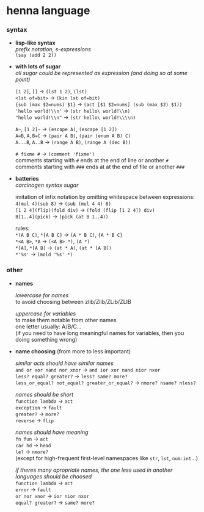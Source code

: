 
# henna language

### syntax

- **lisp-like syntax**  
  *prefix notation, s-expressions*  
  `(say (add 2 2))`

- **with lots of sugar**  
  *all sugar could be represented as expression (and doing so at some point)*

  `[1 2]`, `[]` → `(lst 1 2)`, `(lst)`  
  `<lst of=bit>` → `(kin lst of=bit)`  
  `{sub (max $2=nums) $1}` → `(act [$1 $2=nums] (sub (max $2) $1))`  
  `'hello world!\\n'` → `(str hello\ world!\\n)`  
  `"hello world!\\n"` → `(str hello\ world!\\\\n)`

  `A~`, `[1 2]~` → `(escape A)`, `(escape [1 2])`  
  `A=B`, `A,B=C` → `(pair A B)`, `(pair (enum A B) C)`  
  `A...B`, `A..B` → `(range A B)`, `(range A (dec B))`  

  `# fixme #` → `(comment 'fixme')`  
  comments starting with `#` ends at the end of line or another `#`  
  comments starting with `###` ends at at the end of file or another `###`

- **batteries**  
  *carcinogen syntax sugar*
  
  imitation of infix notation by omitting whitespace between expressions:  
  `4(mul 4)(sub 8)` → `(sub (mul 4 4) 8)`  
  `[1 2 4](flip)(fold div)` → `(fold (flip [1 2 4]) div)`  
  `B[1..4](pick)` → `(pick (at B 1..4))`

  rules:  
  `*(A B C)`, `*{A B C}` → `(A * B C)`, `{A * B C}`  
  `*<A B>`, `*A` → `(<A B> *)`, `(A *)`  
  `*[A]`, `*[A B]` → `(at * A)`, `(at * [A B])`  
  `*'%s'` → `(mold '%s' *)`


### other

- **names**

  *lowercase for names*  
  to avoid choosing between zlib/Zlib/ZLib/ZLIB

  *uppercase for variables*  
  to make them notable from other names  
  one letter usually: A/B/C...  
  (if you need to have long meaningful names for variables, then you doing something wrong)

- **name choosing** (from more to less important)

  *similar acts should have similar names*  
  `and or xor nand nor xnor` → `and ior xor nand nior nxor`  
  `less? equal? greater?` → `less? same? more?`  
  `less_or_equal? not_equal? greater_or_equal?` → `nmore? nsame? nless?`

  *names should be short*  
  `function lambda` → `act`  
  `exception` → `fault`  
  `greater?` → `more?`  
  `reverse` → `flip`

  *names should have meaning*  
  `fn fun` → `act`  
  `car hd` → `head`  
  `le?` → `nmore?`  
  (except for high-frequent first-level namespaces like `str`, `lst`, `num:int`...)

  *if theres many apropriate names, the one less used in another languages should be choosed*  
  `function lambda` → `act`  
  `error` → `fault`  
  `or nor xnor` → `ior nior nxor`  
  `equal? greater?` → `same? more?`

